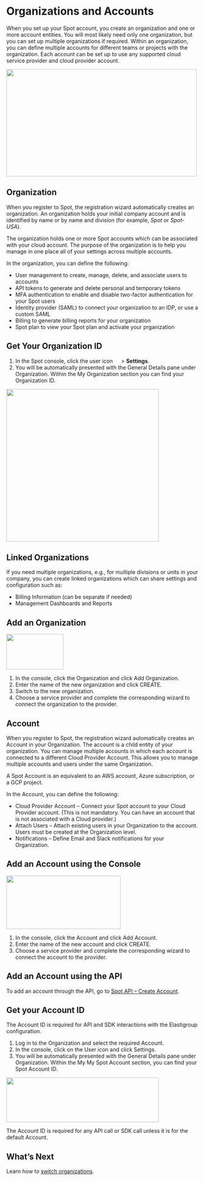 # Organizations and Accounts

When you set up your Spot account, you create an organization and one or more account entities. You will most likely need only one organization, but you can set up multiple organizations if required. Within an organization, you can define multiple accounts for different teams or projects with the organization. Each account can be set up to use any supported cloud service provider and cloud provider account.

<img src="/administration/_media/organizations-accounts-01.png" width="500" height="281" />

## Organization

When you register to Spot, the registration wizard automatically creates an organization. An organization holds your initial company account and is identified by name or by name and division (for example, <i>Spot</i> or <i>Spot-USA</i>).

The organization holds one or more Spot accounts which can be associated with your cloud account. The purpose of the organization is to help you manage in one place all of your settings across multiple accounts.

In the organization, you can define the following:

- User management to create, manage, delete, and associate users to accounts
- API tokens to generate and delete personal and temporary tokens
- MFA authentication to enable and disable two-factor authentication for your Spot users
- Identity provider (SAML) to connect your organization to an IDP, or use a custom SAML
- Billing to generate billing reports for your organization
- Spot plan to view your Spot plan and activate your prganization

## Get Your Organization ID

1. In the Spot console, click the user icon <img height="14" src="https://github.com/spotinst/help/src/docs/administration/_media/usericon.png">  > **Settings**.
2. You will be automatically presented with the General Details pane under Organization. Within the My Organization section you can find your Organization ID.

<img height="400" src="https://github.com/user-attachments/assets/b272be03-54ad-4e10-be08-01eb79d9e0ae">

## Linked Organizations

If you need multiple organizations, e.g., for multiple divisions or units in your company, you can create linked organizations which can share settings and configuration such as:

- Billing Information (can be separate if needed)
- Management Dashboards and Reports

## Add an Organization

<img src="/administration/_media/organizations-accounts-03.png" width="150" height="93" />

1. In the console, click the Organization and click Add Organization.
2. Enter the name of the new organization and click CREATE.
3. Switch to the new organization.
4. Choose a service provider and complete the corresponding wizard to connect the organization to the provider.

## Account

When you register to Spot, the registration wizard automatically creates an Account in your Organization. The account is a child entity of your organization. You can manage multiple accounts in which each account is connected to a different Cloud Provider Account. This allows you to manage multiple accounts and users under the same Organization.

A Spot Account is an equivalent to an AWS account, Azure subscription, or a GCP project.

In the Account, you can define the following:

- Cloud Provider Account – Connect your Spot account to your Cloud Provider account. (This is not mandatory. You can have an account that is not associated with a Cloud provider.)
- Attach Users – Attach existing users in your Organization to the account. Users must be created at the Organization level.
- Notifications – Define Email and Slack notifications for your Organization.

## Add an Account using the Console

<img src="/administration/_media/organizations-accounts-04.png" width="300" height="140" />

1. In the console, click the Account and click Add Account.
2. Enter the name of the new account and click CREATE.
3. Choose a service provider and complete the corresponding wizard to connect the account to the provider.

## Add an Account using the API

To add an account through the API, go to [Spot API – Create Account](https://docs.spot.io/api/#operation/OrganizationsAndAccountsCreateAccount).

## Get your Account ID

The Account ID is required for API and SDK interactions with the Elastigroup configuration.

1. Log in to the Organization and select the required Account.
2. In the console, click on the User icon and click Settings.
3. You will be automatically presented with the General Details pane under Organization. Within the My My Spot Account section, you can find your Spot Account ID.

<img src="/administration/_media/organizations-accounts-05.png" width="400" height="117" />

The Account ID is required for any API call or SDK call unless it is for the default Account.

## What’s Next
Learn how to [switch organizations](administration/organizations/switch-organization).
